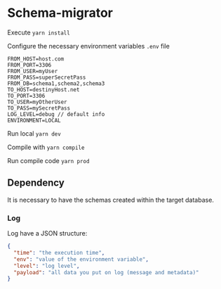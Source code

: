 # Schema-migrator

Execute `yarn install`

Configure the necessary environment variables `.env` file
```
FROM_HOST=host.com
FROM_PORT=3306
FROM_USER=myUser
FROM_PASS=superSecretPass
FROM_DB=schema1,schema2,schema3
TO_HOST=destinyHost.net
TO_PORT=3306
TO_USER=myOtherUser
TO_PASS=mySecretPass
LOG_LEVEL=debug // default info
ENVIRONMENT=LOCAL
```

Run local `yarn dev`

Compile with `yarn compile`

Run compile code `yarn prod`

## Dependency

It is necessary to have the schemas created within the target database.

### Log

Log have a JSON structure:

```json
{
  "time": "the execution time", 
  "env": "value of the environment variable",
  "level": "log level",
  "payload": "all data you put on log (message and metadata)"
}
```
